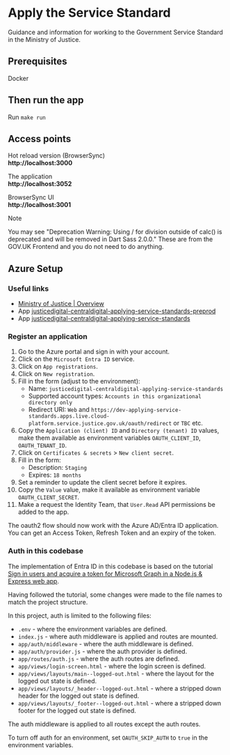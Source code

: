 # Apply the Service Standard

Guidance and information for working to the Government Service Standard in the Ministry of Justice.


## Prerequisites

Docker

## Then run the app

Run `make run`

## Access points

Hot reload version (BrowserSync)<br>
**http://localhost:3000**

The application<br>
**http://localhost:3052**

BrowserSync UI<br>
**http://localhost:3001**



> [!NOTE]
> You may see "Deprecation Warning: Using / for division outside of calc() is deprecated and will be removed in Dart Sass 2.0.0."
> These are from the GOV.UK Frontend and you do not need to do anything.


## Azure Setup

### Useful links

- [Ministry of Justice | Overview](https://portal.azure.com/#view/Microsoft_AAD_IAM/ActiveDirectoryMenuBlade/~/Overview)
- App [justicedigital-centraldigital-applying-service-standards-preprod](https://portal.azure.com/#view/Microsoft_AAD_RegisteredApps/ApplicationMenuBlade/~/Overview/quickStartType~/null/sourceType/Microsoft_AAD_IAM/appId/efc3d5de-4f3c-42c3-87ec-04a1f98578b9)
- App [justicedigital-centraldigital-applying-service-standards](https://portal.azure.com/#view/Microsoft_AAD_RegisteredApps/ApplicationMenuBlade/~/Overview/quickStartType~/null/sourceType/Microsoft_AAD_IAM/appId/b6f721ef-2dc5-47f1-a07a-71dad1a0c0b9)

### Register an application

1. Go to the Azure portal and sign in with your account.
2. Click on the `Microsoft Entra ID` service.
3. Click on `App registrations`.
4. Click on `New registration`.
5. Fill in the form (adjust to the environment):
   - Name: `justicedigital-centraldigital-applying-service-standards`
   - Supported account types: `Accounts in this organizational directory only`
   - Redirect URI: `Web` and `https://dev-applying-service-standards.apps.live.cloud-platform.service.justice.gov.uk/oauth/redirect`
     or `TBC` etc.
6. Copy the `Application (client) ID` and `Directory (tenant) ID` values,
  make them available as environment variables `OAUTH_CLIENT_ID`, `OAUTH_TENANT_ID`.
7. Click on `Certificates & secrets` > `New client secret`.
8. Fill in the form:
   - Description: `Staging`
   - Expires: `18 months`
9. Set a reminder to update the client secret before it expires.
10. Copy the `Value` value, make it available as environment variable `OAUTH_CLIENT_SECRET`.
11. Make a request the Identity Team, that `User.Read` API permissions be added to the app.

The oauth2 flow should now work with the Azure AD/Entra ID application.
You can get an Access Token, Refresh Token and an expiry of the token.

### Auth in this codebase

The implementation of Entra ID in this codebase is based on the tutorial 
[Sign in users and acquire a token for Microsoft Graph in a Node.js & Express web app](https://learn.microsoft.com/en-us/entra/identity-platform/tutorial-v2-nodejs-webapp-msal).

Having followed the tutorial, some changes were made to the file names to match the project structure.

In this project, auth is limited to the following files:

- `.env` - where the environment variables are defined.
- `index.js` - where auth middleware is applied and routes are mounted.
- `app/auth/middleware` - where the auth middleware is defined.
- `app/auth/provider.js` - where the auth provider is defined.
- `app/routes/auth.js` - where the auth routes are defined.
- `app/views/login-screen.html` - where the login screen is defined.
- `app/views/layouts/main--logged-out.html` - where the layout for the logged out state is defined.
- `app/views/layouts/_header--logged-out.html` - where a stripped down header for the logged out state is defined.
- `app/views/layouts/_footer--logged-out.html` - where a stripped down footer for the logged out state is defined.

The auth middleware is applied to all routes except the auth routes.

To turn off auth for an environment, set `OAUTH_SKIP_AUTH` to `true` in the environment variables.

